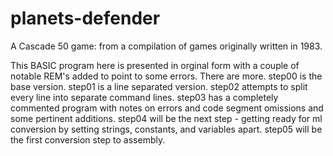 # planets-defender
A Cascade 50 game: from a compilation of games originally written in 1983.

This BASIC program here is presented in orginal form with a couple of notable REM's added to point to some errors. There are more.
step00 is the base version.
step01 is a line separated version.
step02 attempts to split every line into separate command lines.
step03 has a completely commented program with notes on errors and code segment omissions and some pertinent additions.
step04 will be the next step - getting ready for ml conversion by setting strings, constants, and variables apart.
step05 will be the first conversion step to assembly.
